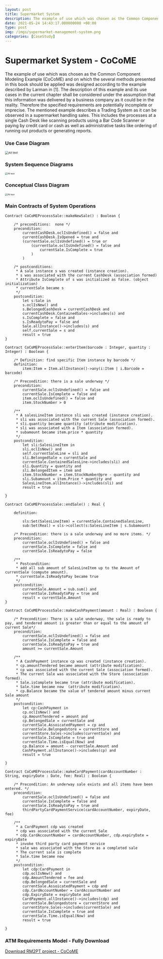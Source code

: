 ```yaml
---
layout: post
title: Supermarket System
description: The example of use which was chosen as the Common Component Modeling Example (CoCoME) and on which the several methods presented in this book should be applied was designed according to the example described by Larman in [1]. The description of this example and its use cases in the current chapter shall be considered under the assumption that this information was delivered by a business company as it could be in the reality. Therefore the specified requirements are potentially incomplete or imprecise. The mentioned example describes a Trading System as it can be observed in a supermarket handling sales. This includes the processes at a single Cash Desk like scanning products using a Bar Code Scanner or paying by credit card or cash as well as administrative tasks like ordering of running out products or generating reports.
date: 2021-05-24 14:43:17.000000000 +08:00
type: post
img: /imgs/supermarket-management-system.png
categories: [CaseStudy]
---
```


# Supermarket System - CoCoME

The example of use which was chosen as the Common Component Modeling Example (CoCoME) and on which the several methods presented in this book should be applied was designed according to the example described by Larman in [1]. The description of this example and its use cases in the current chapter shall be considered under the assumption that this information was delivered by a business company as it could be in the reality. Therefore the specified requirements are potentially incomplete or imprecise. The mentioned example describes a Trading System as it can be observed in a supermarket handling sales. This includes the processes at a single Cash Desk like scanning products using a Bar Code Scanner or paying by credit card or cash as well as administrative tasks like ordering of running out products or generating reports.

### Use Case Diagram

<img src="/imgs/cocome-usecase.png" alt="Alt text" style="zoom:67%;" />

### System Sequence Diagrams

<img src="/imgs/cocome-ssd.png" alt="Alt text" style="zoom:50%;" />

### Conceptual Class Diagram

<img src="/imgs/cocome-ccd.png" alt="Alt text" style="zoom:50%;" />

### Main Contracts of System Operations

```
Contract CoCoMEProcessSale::makeNewSale() : Boolean {

	/* preconditions:  none */
	precondition:
		currentCashDesk.oclIsUndefined() = false and
		currentCashDesk.IsOpened = true and
		(currentSale.oclIsUndefined() = true or
			(currentSale.oclIsUndefined() = false and
				currentSale.IsComplete = true
			)
		)

	/* postconditions:
	 * A sale instance s was created (instance creation).
	 * s was associated with the current CashDesk (association formed)
	 * Attribute IsComplete of s was initialized as false. (object initialization)
	 * currentSale became s
	 */
	postcondition:
		let s:Sale in
		s.oclIsNew() and
		s.BelongedCashDesk = currentCashDesk and
		currentCashDesk.ContainedSales->includes(s) and
		s.IsComplete = false and
		s.IsReadytoPay = false and
		Sale.allInstance()->includes(s) and
		self.currentSale = s and
		result = true
}

Contract CoCoMEProcessSale::enterItem(barcode : Integer, quantity : Integer) : Boolean {

	/* Definition: find specific Item instance by barcode */
	definition:
		item:Item = Item.allInstance()->any(i:Item | i.Barcode = barcode)

	/* Precondition: there is a sale underway */
	precondition:
		currentSale.oclIsUndefined() = false and
		currentSale.IsComplete = false and
		item.oclIsUndefined() = false and
		item.StockNumber > 0

	/**
	 * A salesLineItem instance sli was created (instance creation).
	 * sli was associated with the current Sale (association formed).
	 * sli.quantity became quantity (attribute modification).
	 * sli was associated with a Item (association formed).
	 * subamount became item.price * quantity
	 */
	postcondition:
		let sli:SalesLineItem in
		sli.oclIsNew() and
		self.currentSaleLine = sli and
		sli.BelongedSale = currentSale and
		currentSale.ContainedSalesLine->includes(sli) and
		sli.Quantity = quantity and
		sli.BelongedItem = item and
		item.StockNumber = item.StockNumber@pre - quantity and
		sli.Subamount = item.Price * quantity and
		SalesLineItem.allInstance()->includes(sli) and
		result = true

}

Contract CoCoMEProcessSale::endSale() : Real {

	definition:

		sls:Set(SalesLineItem) = currentSale.ContainedSalesLine,
		sub:Set(Real) = sls->collect(s:SalesLineItem | s.Subamount)

	/* Precondition: there is a sale underway and no more items. */
	precondition:
		currentSale.oclIsUndefined() = false and
		currentSale.IsComplete = false and
		currentSale.IsReadytoPay = false

	/**
	 * Postcondition:
	 * add all sub amount of SalesLineItem up to the Amount of currentSale (compute amount).
	 * currentSale.IsReadytoPay became true
	 */
	postcondition:
		currentSale.Amount = sub.sum() and
		currentSale.IsReadytoPay = true and
		result = currentSale.Amount
}

Contract CoCoMEProcessSale::makeCashPayment(amount : Real) : Boolean {

	/* Precondition: There is a sale underway, the sale is ready to pay, and tendered amount is greater than or equal to the amount of current Sale*/
	precondition:
		currentSale.oclIsUndefined() = false and
		currentSale.IsComplete = false and
		currentSale.IsReadytoPay = true and
		amount >= currentSale.Amount

	/**
	 * A CashPayment instance cp was created (instance creation).
	 * cp.amountTendered became amount (attribute modification).
	 * cp was associated with the current Sale (association formed).
	 * The current Sale was associated with the Store (association formed).
	 * Sale.isComplete became true (attribute modification).
	 * Sale.time became now  (attribute modification).
	 * cp.Balance became the value of tendered amount minus current Sale amount
	 */
	postcondition:
		let cp:CashPayment in
		cp.oclIsNew() and
		cp.AmountTendered = amount and
		cp.BelongedSale = currentSale and
		currentSale.AssoicatedPayment = cp and
		currentSale.Belongedstore = currentStore and
		currentStore.Sales->includes(currentSale) and
		currentSale.IsComplete = true and
		currentSale.Time.isEqual(Now) and
		cp.Balance = amount - currentSale.Amount and
		CashPayment.allInstance()->includes(cp) and
		result = true

}

Contract CoCoMEProcessSale::makeCardPayment(cardAccountNumber : String, expiryDate : Date, fee: Real) : Boolean {

	/* Precondition: An underway sale exists and all items have been entered. */
	precondition:
		currentSale.oclIsUndefined() = false and
		currentSale.IsComplete = false and
		currentSale.IsReadytoPay = true and
		thirdPartyCardPaymentService(cardAccountNumber, expiryDate, fee)

	/**
	 * a CardPayment cdp was created
	 * cdp was associated with the current Sale
	 * cdp.CardAccountNumber = cardAccountNumber, cdp.expiryDate = expiryDate
	 * invoke third party card payment service
	 * sale was associated with the Store as a completed sale
	 * The current sale is complete
	 * Sale.time became now
	 */
	postcondition:
		let cdp:CardPayment in
		cdp.oclIsNew() and
		cdp.AmountTendered = fee and
		cdp.BelongedSale = currentSale and
		currentSale.AssoicatedPayment = cdp and
		cdp.CardAccountNumber = cardAccountNumber and
		cdp.ExpiryDate = expiryDate and
		CardPayment.allInstance()->includes(cdp) and
		currentSale.Belongedstore = currentStore and
		currentStore.Sales->includes(currentSale) and
		currentSale.IsComplete = true and
		currentSale.Time.isEqual(Now) and
		result = true

}
```

### ATM Requirements Model - Fully Download

[Download RM2PT project - CoCoME](https://github.com/RM2PT/CaseStudies)
